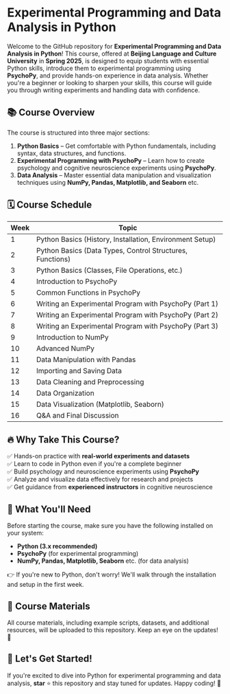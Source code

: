 # Experimental Programming and Data Analysis in Python

Welcome to the GitHub repository for **Experimental Programming and Data Analysis in Python**! This course, offered at **Beijing Language and Culture University** in **Spring 2025**, is designed to equip students with essential Python skills, introduce them to experimental programming using **PsychoPy**, and provide hands-on experience in data analysis. Whether you're a beginner or looking to sharpen your skills, this course will guide you through writing experiments and handling data with confidence.

## 📚 Course Overview

The course is structured into three major sections:
1. **Python Basics** – Get comfortable with Python fundamentals, including syntax, data structures, and functions.
2. **Experimental Programming with PsychoPy** – Learn how to create psychology and cognitive neuroscience experiments using **PsychoPy**.
3. **Data Analysis** – Master essential data manipulation and visualization techniques using **NumPy, Pandas, Matplotlib, and Seaborn** etc.

## 🗓 Course Schedule

| Week | Topic |
|------|------------------------------|
| 1    | Python Basics (History, Installation, Environment Setup) |
| 2    | Python Basics (Data Types, Control Structures, Functions) |
| 3    | Python Basics (Classes, File Operations, etc.) |
| 4    | Introduction to PsychoPy |
| 5    | Common Functions in PsychoPy |
| 6    | Writing an Experimental Program with PsychoPy (Part 1) |
| 7    | Writing an Experimental Program with PsychoPy (Part 2) |
| 8    | Writing an Experimental Program with PsychoPy (Part 3) |
| 9    | Introduction to NumPy |
| 10   | Advanced NumPy |
| 11   | Data Manipulation with Pandas |
| 12   | Importing and Saving Data |
| 13   | Data Cleaning and Preprocessing |
| 14   | Data Organization |
| 15   | Data Visualization (Matplotlib, Seaborn) |
| 16   | Q&A and Final Discussion |

## 🔥 Why Take This Course?

✅ Hands-on practice with **real-world experiments and datasets**  
✅ Learn to code in Python even if you're a complete beginner  
✅ Build psychology and neuroscience experiments using **PsychoPy**  
✅ Analyze and visualize data effectively for research and projects  
✅ Get guidance from **experienced instructors** in cognitive neuroscience  

## 📌 What You'll Need

Before starting the course, make sure you have the following installed on your system:
- **Python (3.x recommended)**
- **PsychoPy** (for experimental programming)
- **NumPy, Pandas, Matplotlib, Seaborn** etc. (for data analysis)

👉 If you're new to Python, don't worry! We'll walk through the installation and setup in the first week.

## 📂 Course Materials

All course materials, including example scripts, datasets, and additional resources, will be uploaded to this repository. Keep an eye on the updates! 🚀

## 🚀 Let's Get Started!

If you're excited to dive into Python for experimental programming and data analysis, **star** ⭐ this repository and stay tuned for updates. Happy coding! 🎉
